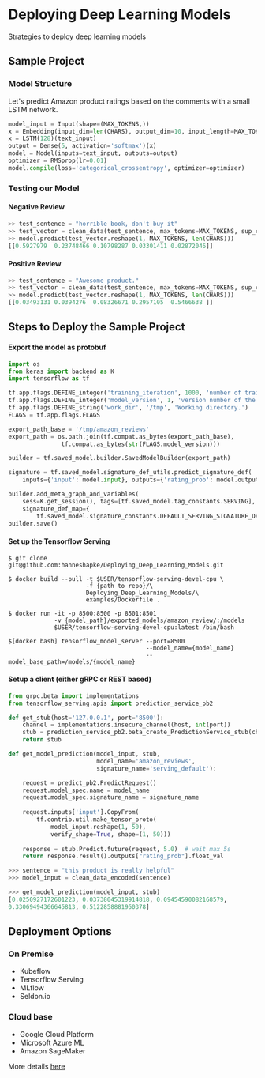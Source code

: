 # Deploying Deep Learning Models
Strategies to deploy deep learning models

## Sample Project

### Model Structure

Let's predict Amazon product ratings based on the comments with a small LSTM network.
```python
model_input = Input(shape=(MAX_TOKENS,))
x = Embedding(input_dim=len(CHARS), output_dim=10, input_length=MAX_TOKENS)(model_input)
x = LSTM(128)(text_input)
output = Dense(5, activation='softmax')(x)
model = Model(inputs=text_input, outputs=output)
optimizer = RMSprop(lr=0.01)
model.compile(loss='categorical_crossentropy', optimizer=optimizer)
```

### Testing our Model

#### Negative Review

```python
>> test_sentence = "horrible book, don't buy it"
>> test_vector = clean_data(test_sentence, max_tokens=MAX_TOKENS, sup_chars=CHARS)
>> model.predict(test_vector.reshape(1, MAX_TOKENS, len(CHARS)))
[[0.5927979  0.23748466 0.10798287 0.03301411 0.02872046]]
```

#### Positive Review

```python
>> test_sentence = "Awesome product."
>> test_vector = clean_data(test_sentence, max_tokens=MAX_TOKENS, sup_chars=CHARS)
>> model.predict(test_vector.reshape(1, MAX_TOKENS, len(CHARS)))
[[0.03493131 0.0394276  0.08326671 0.2957105  0.5466638 ]]
```

## Steps to Deploy the Sample Project

#### Export the model as protobuf

```python
import os
from keras import backend as K
import tensorflow as tf

tf.app.flags.DEFINE_integer('training_iteration', 1000, 'number of training iterations.')
tf.app.flags.DEFINE_integer('model_version', 1, 'version number of the model.')
tf.app.flags.DEFINE_string('work_dir', '/tmp', 'Working directory.')
FLAGS = tf.app.flags.FLAGS

export_path_base = '/tmp/amazon_reviews'
export_path = os.path.join(tf.compat.as_bytes(export_path_base), 
               tf.compat.as_bytes(str(FLAGS.model_version)))

builder = tf.saved_model.builder.SavedModelBuilder(export_path)

signature = tf.saved_model.signature_def_utils.predict_signature_def(
    inputs={'input': model.input}, outputs={'rating_prob': model.output})

builder.add_meta_graph_and_variables(
    sess=K.get_session(), tags=[tf.saved_model.tag_constants.SERVING],
    signature_def_map={
        tf.saved_model.signature_constants.DEFAULT_SERVING_SIGNATURE_DEF_KEY: signature })
builder.save()

```

#### Set up the Tensorflow Serving

```terminal
$ git clone git@github.com:hanneshapke/Deploying_Deep_Learning_Models.git

$ docker build --pull -t $USER/tensorflow-serving-devel-cpu \
                      -f {path to repo}/\
                      Deploying_Deep_Learning_Models/\
                      examples/Dockerfile .

$ docker run -it -p 8500:8500 -p 8501:8501 
             -v {model_path}/exported_models/amazon_review/:/models 
             $USER/tensorflow-serving-devel-cpu:latest /bin/bash

$[docker bash] tensorflow_model_server --port=8500 
                                       --model_name={model_name}
                                       --model_base_path=/models/{model_name}

```

#### Setup a client (either gRPC or REST based)

```python
from grpc.beta import implementations
from tensorflow_serving.apis import prediction_service_pb2

def get_stub(host='127.0.0.1', port='8500'):
    channel = implementations.insecure_channel(host, int(port))
    stub = prediction_service_pb2.beta_create_PredictionService_stub(channel)
    return stub

def get_model_prediction(model_input, stub, 
                         model_name='amazon_reviews', 
                         signature_name='serving_default'):

    request = predict_pb2.PredictRequest()
    request.model_spec.name = model_name
    request.model_spec.signature_name = signature_name
    
    request.inputs['input'].CopyFrom(
        tf.contrib.util.make_tensor_proto(
            model_input.reshape(1, 50), 
            verify_shape=True, shape=(1, 50)))
 
    response = stub.Predict.future(request, 5.0)  # wait max 5s
    return response.result().outputs["rating_prob"].float_val
```

```python
>>> sentence = "this product is really helpful"
>>> model_input = clean_data_encoded(sentence)

>>> get_model_prediction(model_input, stub)
[0.0250927172601223, 0.03738045319914818, 0.09454590082168579, 
0.33069494366645813, 0.5122858881950378]
```


## Deployment Options

### On Premise

* Kubeflow
* Tensorflow Serving
* MLflow
* Seldon.io

### Cloud base

* Google Cloud Platform
* Microsoft Azure ML
* Amazon SageMaker

More details [here](https://github.com/hanneshapke/Deploying_Deep_Learning_Models/blob/master/documentation/OSCON%20Tensorflow%20Day%20-%20Deploying%20Deep%20Learning%20Models.html)